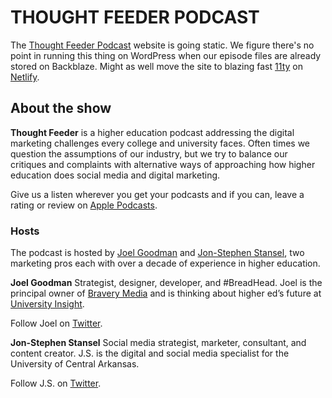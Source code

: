 # THOUGHT FEEDER PODCAST

The [Thought Feeder Podcast](https://thoughtfeederpod.com/) website is going static. We figure there's no point in running this thing on WordPress when our episode files are already stored on Backblaze. Might as well move the site to blazing fast [11ty](https://11ty.dev) on [Netlify](https://netlify.com).

## About the show
**Thought Feeder** is a higher education podcast addressing the digital marketing challenges every college and university faces. Often times we question the assumptions of our industry, but we try to balance our critiques and complaints with alternative ways of approaching how higher education does social media and digital marketing.

Give us a listen wherever you get your podcasts and if you can, leave a rating or review on [Apple Podcasts](https://podcasts.apple.com/us/podcast/thought-feeder/id1503117850).

### Hosts
The podcast is hosted by [Joel Goodman](https://joelgoodman.co) and [Jon-Stephen Stansel](https://jsstansel.com), two marketing pros each with over a decade of experience in higher education.

**Joel Goodman**
Strategist, designer, developer, and #BreadHead. Joel is the principal owner of [Bravery Media](https://bravery.co) and is thinking about higher ed’s future at [University Insight](https://universityinsight.com).

Follow Joel on [Twitter](https://twitter.com/joelgoodman).

**Jon-Stephen Stansel**
Social media strategist, marketer, consultant, and content creator. J.S. is the digital and social media specialist for the University of Central Arkansas.

Follow J.S. on [Twitter](https://twitter.com/jsstansel).